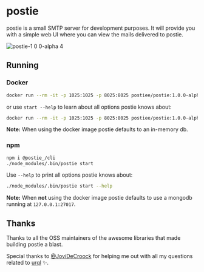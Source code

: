 # postie

postie is a small SMTP server for development purposes. It will provide you with a simple web UI where you can view the mails delivered to postie.

![postie-1 0 0-alpha 4](https://user-images.githubusercontent.com/512692/73295927-e822fc80-4208-11ea-96fb-a8401f665822.jpg)

## Running

### Docker

```sh
docker run --rm -it -p 1025:1025 -p 8025:8025 postiee/postie:1.0.0-alpha.2-1
```

or use `start --help` to learn about all options postie knows about:

```sh
docker run --rm -it -p 1025:1025 -p 8025:8025 postiee/postie:1.0.0-alpha.2-1 start --help
```

**Note:** When using the docker image postie defaults to an in-memory db.

### npm

```sh
npm i @postie_/cli
./node_modules/.bin/postie start
```

Use `--help` to print all options postie knows about:

```sh
./node_modules/.bin/postie start --help
```

**Note:** When **not** using the docker image postie defaults to use a mongodb running at `127.0.0.1:27017`.

## Thanks

Thanks to all the OSS maintainers of the awesome libraries that made building postie a blast.

Special thanks to [@JoviDeCroock](http://github.com/JoviDeCroock/) for helping me out with all my questions related to [urql](https://github.com/FormidableLabs/urql) ✨.
